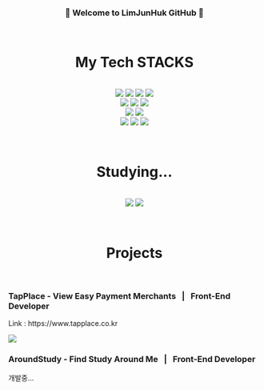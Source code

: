 
### <div align=center>👋 Welcome to LimJunHuk GitHub 👋</div>
<br>
<div align=center>
  <h1>My Tech STACKS</h1>
</div>
<br>
<div align=center> 
  <img src="https://img.shields.io/badge/html5-E34F26?style=for-the-badge&logo=html5&logoColor=white"> 
  <img src="https://img.shields.io/badge/css-1572B6?style=for-the-badge&logo=css3&logoColor=white"> 
  <img src="https://img.shields.io/badge/javascript-F7DF1E?style=for-the-badge&logo=javascript&logoColor=black"> 
  <img src="https://img.shields.io/badge/jquery-0769AD?style=for-the-badge&logo=jquery&logoColor=white">
  <br>
  <img src="https://img.shields.io/badge/react-61DAFB?style=for-the-badge&logo=react&logoColor=black"> 
  <img src="https://img.shields.io/badge/Typescript-3178C6?style=for-the-badge&logo=typescript&logoColor=white"/>
  <img src="https://img.shields.io/badge/amazonaws-232F3E?style=for-the-badge&logo=amazonaws&logoColor=white">
  <br>
  <img src="https://img.shields.io/badge/bootstrap-7952B3?style=for-the-badge&logo=bootstrap&logoColor=white">
  <img src="https://img.shields.io/badge/fontawesome-339AF0?style=for-the-badge&logo=fontawesome&logoColor=white">
  <br>
  <img src="https://img.shields.io/badge/github-181717?style=for-the-badge&logo=github&logoColor=white">
  <img src="https://img.shields.io/badge/Slack-4A154B?style=for-the-badge&logo=Slack&logoColor=white"/>
  <img src="https://img.shields.io/badge/Notion-000000?style=for-the-badge&logo=Notion&logoColor=white"/>
</div>
<br><br>
<div align=center>
  <h1>Studying...</h1>
</div>
<br>
<div align=center>
  <img src="https://img.shields.io/badge/node.js-339933?style=for-the-badge&logo=Node.js&logoColor=white">
  <img src="https://img.shields.io/badge/express-000000?style=for-the-badge&logo=express&logoColor=white">
</div>
<br><br>
<div align=center>
  <h1>Projects</h1>
</div>
<br>
<div>
	<h3>TapPlace - View Easy Payment Merchants&nbsp;&nbsp;&nbsp;|&nbsp;&nbsp;&nbsp;Front-End Developer</h3>
	<p>Link : https://www.tapplace.co.kr</p>
	<a href="https://github.com/Limttugi/TapPlace-FE" target="_blank">
    	  <img src="https://user-images.githubusercontent.com/67939901/201476097-bdca65ae-d8aa-4d33-b5a4-3310e81b0487.PNG" />
   	</a>
</div>
<div>
	<h3>AroundStudy - Find Study Around Me&nbsp;&nbsp;&nbsp;|&nbsp;&nbsp;&nbsp;Front-End Developer</h3>
	개발중...
</div>
